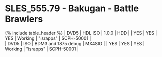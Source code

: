 # SLES_555.79 - Bakugan - Battle Brawlers

{% include table_header %}
| DVD5 | HDL ISO | 1.0.0 | HDD |  | YES | YES | YES | Working | "israpps" | SCPH-50001 |  
| DVD5 | ISO | BDM3 and 1875 debug | MX4SIO |  | YES | YES | YES | Working | "israpps" | SCPH-50001 |  
